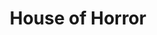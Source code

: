 ---
layout: other-video
permalink: /house-of-horror
title: House of Horror
video_number: 14
release_date: 1993-01-01
description: |
  This is a Halloween special I made back in 1992 and 1993. It’s a complete mess, but it shows that I always managed to have fun on Halloween, even when I had no one else to spend it with. This is one of the oldest videos I’ve ever made. It has never been seen by anyone besides myself until now. Watch for animation at the end, done on Mario Paint (Super Nintendo)
cast: 
video_id: 
video_info:
  - youtube;YouTube;WiUMLUE3qRg
video_available: true
medium: live action
old_cm_description: |
  I was so enthused about Halloween, I put together this boring disorganized mess to explore the holiday's various themes and try to get people into the spirit. It contains some mini-movies such as one where I am trapped inside a pumpkin. (a closeup of my fingers wiggling out of the jack-o-lantern's mouth) Other segments include some footage of my Halloween party, myself babbling on about classic horror films, footage of my annual Haunted House exhibit, and a music video for "Monster Mash" which actually isn't too bad. I animated several Halloween scenes such as a witch flying on her broomstick across the full moon and a Frankenstein monster rising from a laboratory table. They were all done on the Super NES Mario Paint program and to get the music on them, I had to play back everything I recorded and videotape the TV screen while playing the song on my audio tape player. I should have stacked the camera up on some books, (or heaven help me, a tripod!) but for some reason which is unknown to me today, I held the camera and it shakes like hell.
james_old_star_rating: 1
james_old_number_rating: 3
---